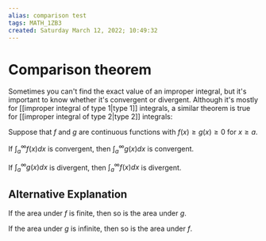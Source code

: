 ```yaml
---
alias: comparison test
tags: MATH_1ZB3
created: Saturday March 12, 2022; 10:49:32 
---
```

# Comparison theorem
Sometimes you can't find the exact value of an improper integral, but it's important to know whether it's convergent or divergent. Although it's mostly for [[improper integral of type 1|type 1]] integrals, a similar theorem is true for [[improper integral of type 2|type 2]] integrals:

Suppose that $f$ and $g$ are continuous functions with $f(x)\geq g(x)\geq 0$ for $x\geq a$. 

If $\int^\infty_af(x)dx$ is convergent, then $\int^\infty_ag(x)dx$ is convergent.

If $\int^\infty_ag(x)dx$ is divergent, then $\int^\infty_af(x)dx$ is divergent. 

## Alternative Explanation
If the area under $f$ is finite, then so is the area under $g$. 

If the area under $g$ is infinite, then so is the area under $f$. 